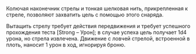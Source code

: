 Колючая наконечник стрелы и тонкая шелковая нить, прикрепленная к стреле, позволяют захватить цель с помощью этого снаряда.  

Вытащить стрелу требует действия передвижения и требует успешного прохождения теста [Strong – Урон]; в случае успеха цель получает 1d4 урона, но стрела извлечена. Движение с ловчей стрелой, встроенной в плоть, наносит 1 урон в ход, игнорируя броню.
